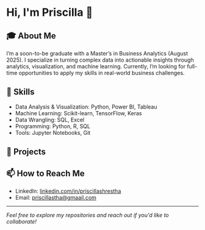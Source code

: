 

# Hi, I'm Priscilla 👋

## 🎓 About Me
I’m a soon-to-be graduate with a Master’s in Business Analytics (August 2025). I specialize in turning complex data into actionable insights through analytics, visualization, and machine learning. Currently, I’m looking for full-time opportunities to apply my skills in real-world business challenges.

## 💼 Skills
- Data Analysis & Visualization: Python, Power BI, Tableau
- Machine Learning: Scikit-learn, TensorFlow, Keras  
- Data Wrangling: SQL, Excel
- Programming: Python, R, SQL  
- Tools: Jupyter Notebooks, Git  

## 🚀 Projects

## 📫 How to Reach Me  
- LinkedIn: [linkedin.com/in/priscillashrestha](https://linkedin.com/in/priscillashrestha)  
- Email: priscillastha@gmaail.com

---

*Feel free to explore my repositories and reach out if you'd like to collaborate!*

